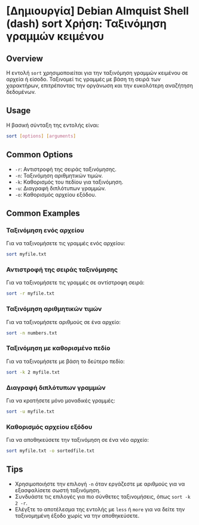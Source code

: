 # [Δημιουργία] Debian Almquist Shell (dash) sort Χρήση: Ταξινόμηση γραμμών κειμένου

## Overview
Η εντολή `sort` χρησιμοποιείται για την ταξινόμηση γραμμών κειμένου σε αρχεία ή είσοδο. Ταξινομεί τις γραμμές με βάση τη σειρά των χαρακτήρων, επιτρέποντας την οργάνωση και την ευκολότερη αναζήτηση δεδομένων.

## Usage
Η βασική σύνταξη της εντολής είναι:

```bash
sort [options] [arguments]
```

## Common Options
- `-r`: Αντιστροφή της σειράς ταξινόμησης.
- `-n`: Ταξινόμηση αριθμητικών τιμών.
- `-k`: Καθορισμός του πεδίου για ταξινόμηση.
- `-u`: Διαγραφή διπλότυπων γραμμών.
- `-o`: Καθορισμός αρχείου εξόδου.

## Common Examples
### Ταξινόμηση ενός αρχείου
Για να ταξινομήσετε τις γραμμές ενός αρχείου:

```bash
sort myfile.txt
```

### Αντιστροφή της σειράς ταξινόμησης
Για να ταξινομήσετε τις γραμμές σε αντίστροφη σειρά:

```bash
sort -r myfile.txt
```

### Ταξινόμηση αριθμητικών τιμών
Για να ταξινομήσετε αριθμούς σε ένα αρχείο:

```bash
sort -n numbers.txt
```

### Ταξινόμηση με καθορισμένο πεδίο
Για να ταξινομήσετε με βάση το δεύτερο πεδίο:

```bash
sort -k 2 myfile.txt
```

### Διαγραφή διπλότυπων γραμμών
Για να κρατήσετε μόνο μοναδικές γραμμές:

```bash
sort -u myfile.txt
```

### Καθορισμός αρχείου εξόδου
Για να αποθηκεύσετε την ταξινόμηση σε ένα νέο αρχείο:

```bash
sort myfile.txt -o sortedfile.txt
```

## Tips
- Χρησιμοποιήστε την επιλογή `-n` όταν εργάζεστε με αριθμούς για να εξασφαλίσετε σωστή ταξινόμηση.
- Συνδυάστε τις επιλογές για πιο σύνθετες ταξινομήσεις, όπως `sort -k 2 -r`.
- Ελέγξτε το αποτέλεσμα της εντολής με `less` ή `more` για να δείτε την ταξινομημένη έξοδο χωρίς να την αποθηκεύσετε.
